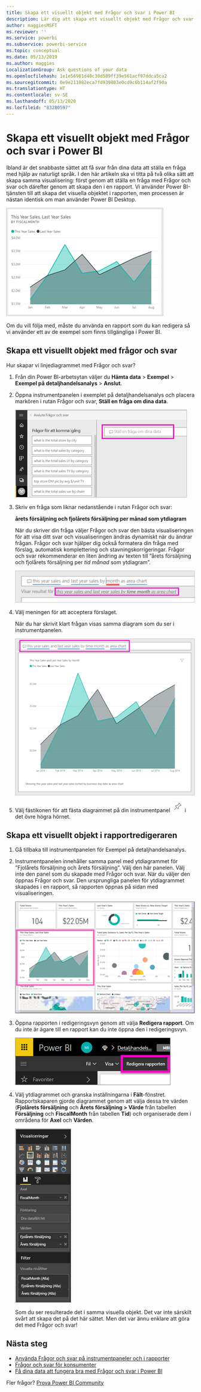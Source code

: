 ```yaml
---
title: Skapa ett visuellt objekt med Frågor och svar i Power BI
description: Lär dig att skapa ett visuellt objekt med Frågor och svar i Power BI-tjänsten, med hjälp av exemplet Detaljhandelsanalys
author: maggiesMSFT
ms.reviewer: ''
ms.service: powerbi
ms.subservice: powerbi-service
ms.topic: conceptual
ms.date: 05/13/2019
ms.author: maggies
LocalizationGroup: Ask questions of your data
ms.openlocfilehash: 1e1e56981d40c30d589ff39e561acf97ddca5ca2
ms.sourcegitcommit: 0e9e211082eca7fd939803e0cd9c6b114af2f90a
ms.translationtype: HT
ms.contentlocale: sv-SE
ms.lasthandoff: 05/13/2020
ms.locfileid: "83280597"
---
```

# <a name="create-a-visual-with-power-bi-qa"></a>Skapa ett visuellt objekt med Frågor och svar i Power BI

Ibland är det snabbaste sättet att få svar från dina data att ställa en fråga med hjälp av naturligt språk.  I den här artikeln ska vi titta på två olika sätt att skapa samma visualisering: först genom att ställa en fråga med Frågor och svar och därefter genom att skapa den i en rapport. Vi använder Power BI-tjänsten till att skapa det visuella objektet i rapporten, men processen är nästan identisk om man använder Power BI Desktop.

![Ifyllt diagram i Power BI](media/power-bi-visualization-introduction-to-q-and-a/power-bi-qna-create-visual.png)

Om du vill följa med, måste du använda en rapport som du kan redigera så vi använder ett av de exempel som finns tillgängliga i Power BI.

## <a name="create-a-visual-with-qa"></a>Skapa ett visuellt objekt med frågor och svar

Hur skapar vi linjediagrammet med Frågor och svar?

1. Från din Power BI-arbetsytan väljer du **Hämta data** \> **Exempel** \> **Exempel på detaljhandelsanalys** > **Anslut**.

1. Öppna instrumentpanelen i exemplet på detaljhandelsanalys och placera markören i rutan Frågor och svar, **Ställ en fråga om dina data**.

    ![Placera markören i rutan Frågor och svar](media/power-bi-visualization-introduction-to-q-and-a/power-bi-qna-cursor-in-qna-box.png)

2. Skriv en fråga som liknar nedanstående i rutan Frågor och svar:
   
    **årets försäljning och fjolårets försäljning per månad som ytdiagram**
   
    När du skriver din fråga väljer Frågor och svar den bästa visualiseringen för att visa ditt svar och visualiseringen ändras dynamiskt när du ändrar frågan. Frågor och svar hjälper dig också formatera din fråga med förslag, automatisk komplettering och stavningskorrigeringar. Frågor och svar rekommenderar en liten ändring av texten till ”årets försäljning och fjolårets försäljning per *tid månad* som ytdiagram”.  

    ![Korrigerad formulering i Frågor och svar](media/power-bi-visualization-introduction-to-q-and-a/power-bi-qna-corrected-create-filled-chart.png)

4. Välj meningen för att acceptera förslaget. 
   
   När du har skrivit klart frågan visas samma diagram som du ser i instrumentpanelen.
   
   ![Ifyllt ytdiagram i Frågor och svar](media/power-bi-visualization-introduction-to-q-and-a/power-bi-qna-create-filled-chart.png)

4. Välj fästikonen för att fästa diagrammet på din instrumentpanel ![Fästikon](media/power-bi-visualization-introduction-to-q-and-a/pinnooutline.png) i det övre högra hörnet.

## <a name="create-a-visual-in-the-report-editor"></a>Skapa ett visuellt objekt i rapportredigeraren

1. Gå tillbaka till instrumentpanelen för Exempel på detaljhandelsanalys.
   
2. Instrumentpanelen innehåller samma panel med ytdiagrammet för ”Fjolårets försäljning och årets försäljning”.  Välj den här panelen. Välj inte den panel som du skapade med Frågor och svar. När du väljer den öppnas Frågor och svar. Den ursprungliga panelen för ytdiagrammet skapades i en rapport, så rapporten öppnas på sidan med visualiseringen.

    ![Instrumentpanelen för Exempel på detaljhandelsanalys](media/power-bi-visualization-introduction-to-q-and-a/power-bi-dashboard.png)

1. Öppna rapporten i redigeringsvyn genom att välja **Redigera rapport**.  Om du inte är ägare till en rapport kan du inte öppna den i redigeringsvyn.
   
    ![Knappen Redigera rapport](media/power-bi-visualization-introduction-to-q-and-a/power-bi-edit-report.png)
4. Välj ytdiagrammet och granska inställningarna i **Fält**-fönstret.  Rapportskaparen gjorde diagrammet genom att välja dessa tre värden (**Fjolårets försäljning** och **Årets försäljning > Värde** från tabellen **Försäljning** och **FiscalMonth** från tabellen **Tid**) och organiserade dem i områdena för **Axel** och **Värden**.
   
    ![Visualiseringsfönster](media/power-bi-visualization-introduction-to-q-and-a/gnatutorial_3-new.png)

    Som du ser resulterade det i samma visuella objekt. Det var inte särskilt svårt att skapa det på det här sättet. Men det var ännu enklare att göra det med Frågor och svar!

## <a name="next-steps"></a>Nästa steg

- [Använda Frågor och svar på instrumentpaneler och i rapporter](power-bi-tutorial-q-and-a.md)  
- [Frågor och svar för konsumenter](../consumer/end-user-q-and-a.md)
- [Få dina data att fungera bra med Frågor och svar i Power BI](service-prepare-data-for-q-and-a.md)

Fler frågor? [Prova Power BI Community](https://community.powerbi.com/)
